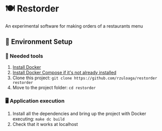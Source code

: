 # 🍽 Restorder

An experimental software for making orders of a restaurants menu

## 🚀 Environment Setup

### 🐳 Needed tools

1. [Install Docker](https://www.docker.com/get-started)
2. [Install Docker Compose if it's not already installed](https://docs.docker.com/compose/install/)
3. Clone this project: `git clone https://github.com/rzuloaga/restorder restorder`
4. Move to the project folder: `cd restorder`

### 🖥 Application execution

1. Install all the dependencies and bring up the project with Docker executing: `make dc build`
2. Check that it works at localhost
